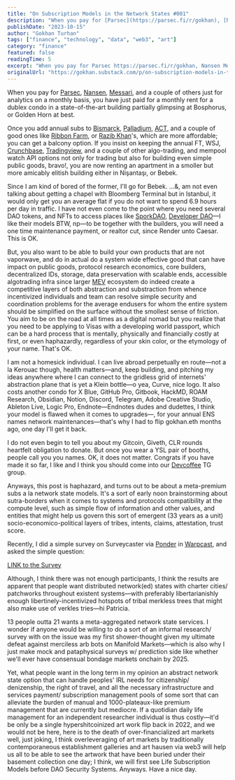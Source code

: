 ```yaml
---
title: "On Subscription Models in the Network States #001"
description: "When you pay for [Parsec](https://parsec.fi/r/gokhan), [Nansen](https://pro.nansen.ai/), [Messari](https://messari.io/), and a couple of others just for analytics on a monthly basis, you have just paid for a monthly rent for a dublex condo in a state-of-the-art building partially glimpsing at Bospho"
publishDate: "2023-10-15"
author: "Gokhan Turhan"
tags: ["finance", "technology", "data", "web3", "art"]
category: "finance"
featured: false
readingTime: 5
excerpt: "When you pay for Parsec https://parsec.fi/r/gokhan, Nansen Messari and a couple of others just for analytics on a monthly basis, you have just paid for a..."
originalUrl: "https://gokhan.substack.com/p/on-subscription-models-in-the-network-states-001"
---
```


When you pay for [Parsec](https://parsec.fi/r/gokhan), [Nansen](https://pro.nansen.ai/), [Messari](https://messari.io/), and a couple of others just for analytics on a monthly basis, you have just paid for a monthly rent for a dublex condo in a state-of-the-art building partially glimpsing at Bosphorus, or Golden Horn at best.

Once you add annual subs to [Bismarck](https://brief.bismarckanalysis.com/), [Palladium](https://www.palladiummag.com/), [ACT](https://www.astralcodexten.com/), and a couple of good ones like [Ribbon Farm](https://studio.ribbonfarm.com/), or [Razib Khan](https://www.razibkhan.com/)'s, which are more affordable; you can get a balcony option. If you insist on keeping the annual FT, WSJ, [Crunchbase](https://www.crunchbase.com/), [Tradingview](https://www.tradingview.com/gopro/?share_your_love=ggokhanturhann), and a couple of other algo-trading, and mempool watch API options not only for trading but also for building even simple public goods, bravo!, you are now renting an apartment in a smoller but more amicably elitish building either in Nişantaşı, or Bebek.

Since I am kind of bored of the former, I'll go for Bebek. ...&, am not even talking about getting a chapel with Bloomberg Terminal but in Istanbul, it would only get you an average flat if you do not want to spend 6.9 hours per day in traffic. I have not even come to the point where you need several DAO tokens, and NFTs to access places like [SporkDAO](https://www.sporkdao.org/), [Developer DAO](https://www.developerdao.com/)—I like their models BTW, np—to be together with the builders, you will need a one time maintenance payment, or realtor cut, since Render unto Caesar. This is OK.

But, you also want to be able to build your own products that are not vaporwave, and do in actual do a system wide effective good that can have impact on public goods, protocol research economics, core builders, decentralized IDs, storage, data preservation with scalable ends, accessible algotrading infra since larger [MEV](https://github.com/go-outside-labs/mev-toolkit) ecosystem do indeed create a competitive layers of both abstraction and substraction from whence incentivized individuals and team can resolve simple security and coordination problems for the average endusers for whom the entire system should be simplified on the surface without the smollest sense of friction. You aim to be on the road at all times as a digital nomad but you realize that you need to be applying to Visas with a developing world passport, which can be a hard process that is mentally, physically and financially costly at first, or even haphazardly, regardless of your skin color, or the etymology of your name. That's OK.

I am not a homesick individual. I can live abroad perpetually en route—not a la Kerouac though, health matters—and, keep building, and pitching my ideas anywhere where I can connect to the gridless grid of internets' abstraction plane that is yet a Klein bottle—o yea, Curve, nice logo. It also costs another condo for X Blue, GitHub Pro, Gitbook, HackMD, ROAM Research, Obsidian, Notion, Discord, Telegram, Adobe Creative Studio, Ableton Live, Logic Pro, Endnote—Endnotes dudes and dudettes, I think your model is flawed when it comes to upgrades—, for your annual ENS names network maintenances—that's why I had to flip gokhan.eth months ago, one day I'll get it back.

I do not even begin to tell you about my Gitcoin, Giveth, CLR rounds heartfelt obligation to donate. But once you wear a YSL pair of booths, people call you you names. OK, it does not matter. Congrats if you have made it so far, I like and I think you should come into our [Devcoffee](https://t.me/+sCGdzUEACdVmYjk0) TG group.

Anyways, this post is haphazard, and turns out to be about a meta-premium subs a la network state models. It's a sort of early noon brainstorming about sutra-borders when it comes to systems and protocols compatibility at the compute level, such as simple flow of information and other values, and entities that might help us govern this sort of emergent (33 years as a unit) socio-economico-political layers of tribes, intents, claims, attestation, trust score.

Recently, I did a simple survey on Surveycaster via [Ponder](https://www.weponder.io/) in [Warpcast](https://warpcast.com/), and asked the simple question:

[LINK to the Survey](https://t.co/PDpDpOsIo6)

Although, I think there was not enough participants, I think the results are apparent that people want distributed network(ed) states with charter cities/ patchworks throughout existent systems—with preferably libertarianishly enough libertinely-incentivized hotspots of tribal merkless trees that might also make use of verkles tries—hi Patricia.

13 people outta 21 wants a meta-aggregated network state services. I wonder if anyone would be willing to do a sort of an informal research/ survey with on the issue was my first shower-thought given my ultimate defeat against merciless arb bots on Manifold Markets—which is also why I just make mock and pataphysical surveys w/ prediction side like whether we'll ever have consensual bondage markets onchain by 2025.

Yet, what people want in the long term in my opinion an abstract network state option that can handle peoples' IRL needs for citizenship/ denizenship, the right of travel, and all the necessary infrastructure and services payment/ subscription management pools of some sort that can alleviate the burden of manual and 1000-plateaux-like premium management that are currently but mediocre. If a quotidian daily life management for an independent researcher individual is thus costly—it'd be only be a single hypershitcoinized art work flip back in 2022, and we would not be here, here is to the death of over-financialized art markets well, just joking, I think overleveraging of art markets by traditionally contemporaneous establishment galleries and art hausen via web3 will help us all to be able to see the artwork that have been buried under their basement collection one day; I think, we will first see Life Subscription Models before DAO Security Systems. Anyways. Have a nice day.